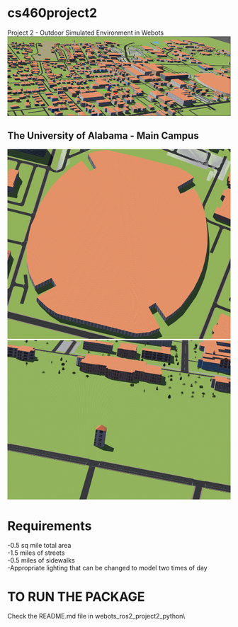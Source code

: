 # cs460project2
Project 2 - Outdoor Simulated Environment in Webots
![Mapped Environment](./tuscaloosa-mapped.png)
## The University of Alabama - Main Campus
![Bryant-Denny](./bryant-denny.png)
![Denny Chimes](./denny-chimes.png)
# Requirements
-0.5 sq mile total area\
-1.5 miles of streets\
-0.5 miles of sidewalks\
-Appropriate lighting that can be changed to model two times of day

# TO RUN THE PACKAGE
Check the README.md file in webots_ros2_project2_python\
